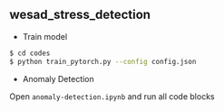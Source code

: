 ## wesad_stress_detection
- Train model

```bash
$ cd codes
$ python train_pytorch.py --config config.json
```
- Anomaly Detection

Open `anomaly-detection.ipynb` and run all code blocks
